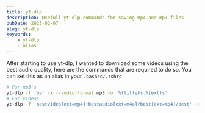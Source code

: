```yaml
---
title: yt-dlp
description: Usefull yt-dlp commands for saving mp4 and mp3 files.
pubDate: 2023-02-07
slug: yt-dlp
keywords:
    - yt-dlp
    - alias
---
```


After starting to use yt-dlp, I wanted to download some videos using the best audio
quality, here are the commands that are required to do so. You can set this as an 
alias in your `.bashrc/.zshrc`

```sh
# For mp3's
yt-dlp -f 'ba' -x --audio-format mp3 -o '%(title)s.%(ext)s'
# For videos
yt-dlp -f 'bestvideo[ext=mp4]+bestaudio[ext=m4a]/best[ext=mp4]/best' -o '(title)s.(ext)s'
```